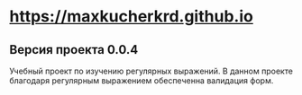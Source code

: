  # https://maxkucherkrd.github.io
 ## Версия проекта 0.0.4

 Учебный проект по изучению регулярных выражений. 
 В данном проекте благодаря регулярным выражением обеспеченна валидация форм.
